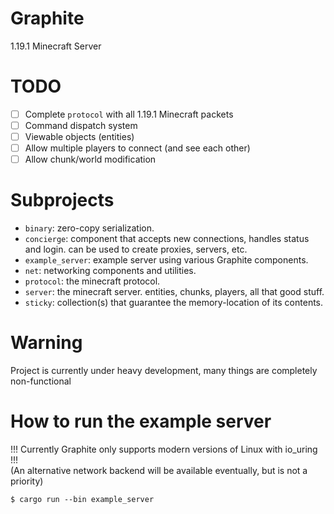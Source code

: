# Graphite

1.19.1 Minecraft Server

# TODO

- [ ] Complete `protocol` with all 1.19.1 Minecraft packets 
- [ ] Command dispatch system
- [ ] Viewable objects (entities)
- [ ] Allow multiple players to connect (and see each other)
- [ ] Allow chunk/world modification

# Subprojects

- `binary`: zero-copy serialization.
- `concierge`: component that accepts new connections, handles status and login. can be used to create proxies, servers, etc.
- `example_server`: example server using various Graphite components.
- `net`: networking components and utilities.
- `protocol`: the minecraft protocol.
- `server`: the minecraft server. entities, chunks, players, all that good stuff.
- `sticky`: collection(s) that guarantee the memory-location of its contents.

# Warning

Project is currently under heavy development, many things are completely non-functional

# How to run the example server

!!! Currently Graphite only supports modern versions of Linux with io_uring !!!  
(An alternative network backend will be available eventually, but is not a priority)  

```
$ cargo run --bin example_server
```
